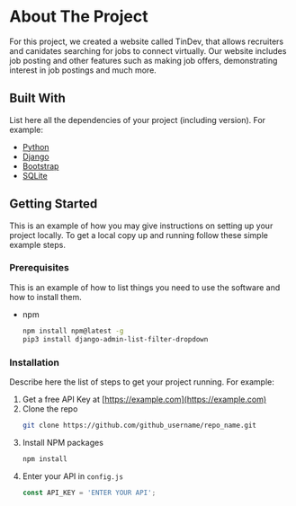 # About The Project

For this project, we created a website called TinDev, that allows recruiters and canidates searching for jobs to connect virtually. Our website includes job posting and other features such as making job offers, demonstrating interest in job postings and much more. 

## Built With
List here all the dependencies of your project (including version). For example:

* [Python](https://www.python.org/)
* [Django](https://www.djangoproject.com/)
* [Bootstrap](https://getbootstrap.com)
* [SQLite](https://www.sqlite.org/)



## Getting Started

This is an example of how you may give instructions on setting up your project locally.
To get a local copy up and running follow these simple example steps.

### Prerequisites

This is an example of how to list things you need to use the software and how to install them.
* npm
  ```sh
  npm install npm@latest -g
  pip3 install django-admin-list-filter-dropdown

  ```

### Installation

Describe here the list of steps to get your project running. For example:
1. Get a free API Key at [https://example.com](https://example.com)
2. Clone the repo
   ```sh
   git clone https://github.com/github_username/repo_name.git
   ```
3. Install NPM packages
   ```sh
   npm install
   ```
4. Enter your API in `config.js`
   ```js
   const API_KEY = 'ENTER YOUR API';
   ```
